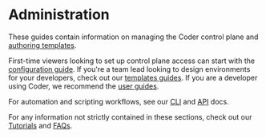 # Administration

These guides contain information on managing the Coder control plane and [authoring templates](./templates/index.md).

First-time viewers looking to set up control plane access can start with the [configuration guide](./setup/index.md). If you're a team lead looking to design environments for your developers, check out our [templates guides](./templates/index.md). If you are a developer using Coder, we recommend the [user guides](../user-guides/index.md).

For automation and scripting workflows, see our [CLI](../reference/cli/index.md) and [API](../reference/api/index.md) docs.

For any information not strictly contained in these sections, check out our [Tutorials](../tutorials/index.md) and [FAQs](../tutorials/faqs.md).

